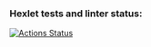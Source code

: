 ### Hexlet tests and linter status:
[![Actions Status](https://github.com/Berenick/python-project-50/actions/workflows/hexlet-check.yml/badge.svg)](https://github.com/Berenick/python-project-50/actions)